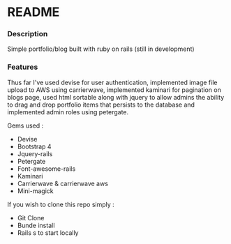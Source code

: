 # README

### Description
Simple portfolio/blog built with ruby on rails (still in development)


### Features

Thus far I've used devise for user authentication, implemented image file upload to AWS using carrierwave, implemented kaminari for pagination on blogs page, used html sortable along with jquery to allow admins the ability to drag and drop portfolio items that persists to the database and implemented admin roles using petergate.


Gems used :
* Devise
* Bootstrap 4
* Jquery-rails
* Petergate
* Font-awesome-rails
* Kaminari
* Carrierwave & carrierwave aws
* Mini-magick


If you wish to clone this repo simply :
* Git Clone
* Bunde install
* Rails s to start locally
